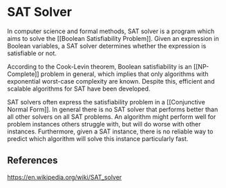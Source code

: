 # SAT Solver
In computer science and formal methods, SAT solver is a program which aims to solve the [[Boolean Satisfiability Problem]]. Given an expression in Boolean variables, a SAT solver determines whether the expression is satisfiable or not. 

According to the Cook-Levin theorem, Boolean satisfiability is an [[NP-Complete]] problem in general, which implies that only algorithms with exponential worst-case complexity are known. Despite this, efficient and scalable algorithms for SAT have been developed.

SAT solvers often express the satisfiability problem in a [[Conjunctive Normal Form]]. In general there is no SAT solver that performs better than all other solvers on all SAT problems. An algorithm might perform well for problem instances others struggle with, but will do worse with other instances. Furthermore, given a SAT instance, there is no reliable way to predict which algorithm will solve this instance particularly fast.


## References
https://en.wikipedia.org/wiki/SAT_solver